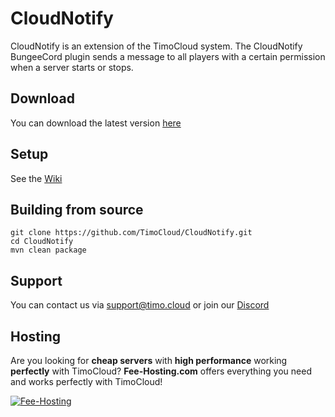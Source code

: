 # CloudNotify
CloudNotify is an extension of the TimoCloud system. The CloudNotify BungeeCord plugin sends a message to all players with a certain permission when a server starts or stops.
 
 ## Download
 You can download the latest version [here](https://jenkins.craftmal.de/job/CloudNotify/lastSuccessfulBuild/artifact/target/CloudNotify.jar)
 
 ## Setup
 See the [Wiki](https://github.com/TimoCloud/CloudNotify/wiki)

 ## Building from source
 ```
 git clone https://github.com/TimoCloud/CloudNotify.git
 cd CloudNotify
 mvn clean package
 ```
 
 ## Support
 You can contact us via [support@timo.cloud](mailto:support@timo.cloud) or join our [Discord](https://discord.gg/RTNn4SE)
 
 ## Hosting
Are you looking for **cheap servers** with **high performance** working **perfectly** with TimoCloud? **Fee-Hosting.com** offers everything you need and works perfectly with TimoCloud!

 [![Fee-Hosting](https://fee-hosting.com/includes/asset/img/logo/logo.png)](https://fee-hosting.com/virtual-server/)
